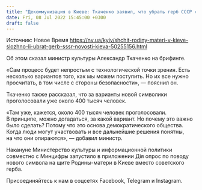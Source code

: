 ```yaml
---
title: "Декоммунизация в Киеве: Ткаченко заявил, что убрать герб СССР со щита Родины-матери будет непросто технически"
date: Fri, 08 Jul 2022 15:45:00 +0300
draft: false
---
```

Источник: Новое Время https://nv.ua/kyiv/shchit-rodiny-materi-v-kieve-slozhno-li-ubrat-gerb-sssr-novosti-kieva-50255156.html


 Об этом сказал министр культуры Александр Ткаченко на брифинге.

«Сам процесс будет непростым с технологической точки зрения. Есть несколько вариантов того, как мы можем поступить. Но их все нужно просчитать, в том числе с стороны безопасности», — пояснил он.

Ткаченко также рассказал, что за варианты новой символики проголосовали уже около 400 тысяч человек.

«Там уже, кажется, около 400 тысяч человек проголосовали. В принципе, можно догадаться, за какой вариант. Но почему это важно было сделать? Потому что это основа демократического общества. Когда люди могут участвовать и все дальнейшие решения понятны, на что они опираются», — добавил министр.

Накануне Министерство культуры и информационной политики совместно с Минцифры запустило в приложении Дія опрос по поводу нового символа на щите Родины-матери в Киеве вместо советского герба.

Присоединяйтесь к нам в соцсетях Facebook, Telegram и Instagram.
